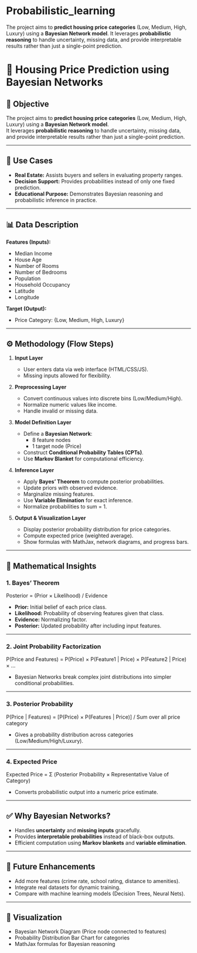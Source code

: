 # Probabilistic_learning
The project aims to **predict housing price categories** (Low, Medium, High, Luxury) using a **Bayesian Network model**.   It leverages **probabilistic reasoning** to handle uncertainty, missing data, and provide interpretable results rather than just a single-point prediction.


# 🏡 Housing Price Prediction using Bayesian Networks

## 📌 Objective
The project aims to **predict housing price categories** (Low, Medium, High, Luxury) using a **Bayesian Network model**.  
It leverages **probabilistic reasoning** to handle uncertainty, missing data, and provide interpretable results rather than just a single-point prediction.

---

## 🔑 Use Cases
- **Real Estate:** Assists buyers and sellers in evaluating property ranges.
- **Decision Support:** Provides probabilities instead of only one fixed prediction.
- **Educational Purpose:** Demonstrates Bayesian reasoning and probabilistic inference in practice.

---

## 📊 Data Description
**Features (Inputs):**
- Median Income  
- House Age  
- Number of Rooms  
- Number of Bedrooms  
- Population  
- Household Occupancy  
- Latitude  
- Longitude  

**Target (Output):**
- Price Category: {Low, Medium, High, Luxury}

---

## ⚙️ Methodology (Flow Steps)

1. **Input Layer**
   - User enters data via web interface (HTML/CSS/JS).
   - Missing inputs allowed for flexibility.

2. **Preprocessing Layer**
   - Convert continuous values into discrete bins (Low/Medium/High).  
   - Normalize numeric values like income.  
   - Handle invalid or missing data.

3. **Model Definition Layer**
   - Define a **Bayesian Network**:  
     - 8 feature nodes  
     - 1 target node (Price)  
   - Construct **Conditional Probability Tables (CPTs)**.  
   - Use **Markov Blanket** for computational efficiency.

4. **Inference Layer**
   - Apply **Bayes’ Theorem** to compute posterior probabilities.  
   - Update priors with observed evidence.  
   - Marginalize missing features.  
   - Use **Variable Elimination** for exact inference.  
   - Normalize probabilities to sum = 1.

5. **Output & Visualization Layer**
   - Display posterior probability distribution for price categories.  
   - Compute expected price (weighted average).  
   - Show formulas with MathJax, network diagrams, and progress bars.

---

## 📐 Mathematical Insights

### 1. Bayes’ Theorem
Posterior = (Prior × Likelihood) / Evidence

- **Prior:** Initial belief of each price class.  
- **Likelihood:** Probability of observing features given that class.  
- **Evidence:** Normalizing factor.  
- **Posterior:** Updated probability after including input features.

---

### 2. Joint Probability Factorization
P(Price and Features) = P(Price) × P(Feature1 | Price) × P(Feature2 | Price) × ...

- Bayesian Networks break complex joint distributions into simpler conditional probabilities.

---

### 3. Posterior Probability
P(Price | Features) = [P(Price) × P(Features | Price)] / Sum over all price category

- Gives a probability distribution across categories (Low/Medium/High/Luxury).

---

### 4. Expected Price
Expected Price = Σ (Posterior Probability × Representative Value of Category)

- Converts probabilistic output into a numeric price estimate.

---

## ✅ Why Bayesian Networks?
- Handles **uncertainty** and **missing inputs** gracefully.  
- Provides **interpretable probabilities** instead of black-box outputs.  
- Efficient computation using **Markov blankets** and **variable elimination**.  

---

## 🚀 Future Enhancements
- Add more features (crime rate, school rating, distance to amenities).  
- Integrate real datasets for dynamic training.  
- Compare with machine learning models (Decision Trees, Neural Nets).  

---

## 📸 Visualization
- Bayesian Network Diagram (Price node connected to features)  
- Probability Distribution Bar Chart for categories  
- MathJax formulas for Bayesian reasoning  
